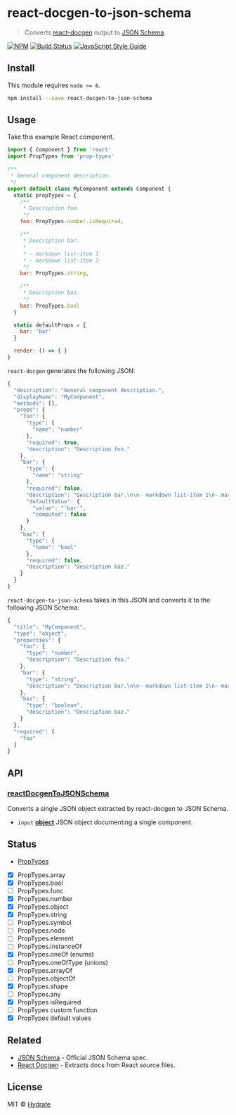# react-docgen-to-json-schema

> Converts [react-docgen]((https://github.com/reactjs/react-docgen)) output to [JSON Schema](http://json-schema.org).

[![NPM](https://img.shields.io/npm/v/react-docgen-to-json-schema.svg)](https://www.npmjs.com/package/react-docgen-to-json-schema) [![Build Status](https://travis-ci.com/hydrateio/react-docgen-to-json-schema.svg?branch=master)](https://travis-ci.com/hydrateio/react-docgen-to-json-schema) [![JavaScript Style Guide](https://img.shields.io/badge/code_style-standard-brightgreen.svg)](https://standardjs.com)

## Install

This module requires `node >= 6`.

```bash
npm install --save react-docgen-to-json-schema
```

## Usage

Take this example React component.

```js
import { Component } from 'react'
import PropTypes from 'prop-types'

/**
 * General component description.
 */
export default class MyComponent extends Component {
  static propTypes = {
    /**
     * Description foo.
     */
    foo: PropTypes.number.isRequired,

    /**
     * Description bar.
     *
     * - markdown list-item 1
     * - markdown list-item 2
     */
    bar: PropTypes.string,

    /**
     * Description baz.
     */
    baz: PropTypes.bool
  }

  static defaultProps = {
    bar: 'bar'
  }

  render: () => { }
}
```

`react-docgen` generates the following JSON:

```js
{
  "description": "General component description.",
  "displayName": "MyComponent",
  "methods": [],
  "props": {
    "foo": {
      "type": {
        "name": "number"
      },
      "required": true,
      "description": "Description foo."
    },
    "bar": {
      "type": {
        "name": "string"
      },
      "required": false,
      "description": "Description bar.\n\n- markdown list-item 1\n- markdown list-item 2",
      "defaultValue": {
        "value": "'bar'",
        "computed": false
      }
    },
    "baz": {
      "type": {
        "name": "bool"
      },
      "required": false,
      "description": "Description baz."
    }
  }
}
```

`react-docgen-to-json-schema` takes in this JSON and converts it to the following JSON Schema:

```js
{
  "title": "MyComponent",
  "type": "object",
  "properties": {
    "foo": {
      "type": "number",
      "description": "Description foo."
    },
    "bar": {
      "type": "string",
      "description": "Description bar.\n\n- markdown list-item 1\n- markdown list-item 2"
    },
    "baz": {
      "type": "boolean",
      "description": "Description baz."
    }
  },
  "required": [
    "foo"
  ]
}
```

## API

<!-- Generated by documentation.js. Update this documentation by updating the source code. -->

### [reactDocgenToJSONSchema](https://github.com/hydrateio/react-docgen-to-json-schema/blob/03fea6e640aa5aecd5dd6e2e3bc5816518cbb1b8/index.js#L13-L35)

Converts a single JSON object extracted by react-docgen to JSON Schema.

-   `input` **[object](https://developer.mozilla.org/docs/Web/JavaScript/Reference/Global_Objects/Object)** JSON object documenting a single component.

## Status

-   [PropTypes](https://reactjs.org/docs/typechecking-with-proptypes.html)
-   [x] PropTypes.array
-   [x] PropTypes.bool
-   [ ] PropTypes.func
-   [x] PropTypes.number
-   [x] PropTypes.object
-   [x] PropTypes.string
-   [ ] PropTypes.symbol
-   [ ] PropTypes.node
-   [ ] PropTypes.element
-   [ ] PropTypes.instanceOf
-   [x] PropTypes.oneOf (enums)
-   [ ] PropTypes.oneOfType (unions)
-   [x] PropTypes.arrayOf
-   [ ] PropTypes.objectOf
-   [x] PropTypes.shape
-   [ ] PropTypes.any
-   [x] PropTypes isRequired
-   [ ] PropTypes custom function
-   [x] PropTypes default values

## Related

-   [JSON Schema](http://json-schema.org) - Official JSON Schema spec.
-   [React Docgen](https://github.com/reactjs/react-docgen) - Extracts docs from React source files.

## License

MIT © [Hydrate](https://github.com/hydrateio)
